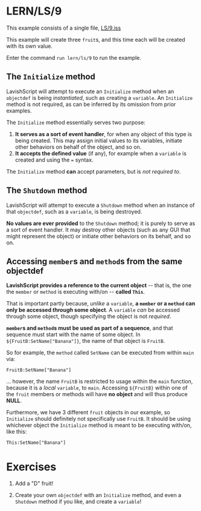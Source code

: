 # LERN/LS/9
This example consists of a single file, [LS/9.iss](9.iss)

This example will create three ```fruit```s, and this time each will be created with its own value.

Enter the command ```run lern/ls/9``` to run the example.

## The ```Initialize``` method
LavishScript will attempt to execute an ```Initialize``` method when an ```objectdef``` is being *instantiated*, such as creating a ```variable```. An ```Initialize``` method is not required, as can be inferred by its omission from prior examples.

The ```Initialize``` method essentially serves two purpose:
1. **It serves as a sort of event handler**, for when any object of this type is being created. This may assign initial values to its variables, initiate other behaviors on behalf of the object, and so on.
2. **It accepts the defined value** (if any), for example when a ```variable``` is created and using the ```=``` syntax.

The ```Initialize``` method **can** accept parameters, but is *not required to*.

## The ```Shutdown``` method
LavishScript will attempt to execute a ```Shutdown``` method when an instance of that ```objectdef```, such as a ```variable```, is being destroyed.

**No values are ever provided** to the ```Shutdown``` method; it is purely to serve as a sort of event handler. It may destroy other objects (such as any GUI that might represent the object) or initiate other behaviors on its behalf, and so on.

## Accessing ```member```s and ```method```s from the same objectdef
**LavishScript provides a reference to the current object** -- that is, the one the ```member``` or ```method``` is executing with/on -- **called ```This```**. 

That is important partly because, *unlike* a ```variable```, **a ```member``` or a ```method``` can only be accessed *through* some object**. A ```variable``` *can* be accessed through some object, though specifying the object is not *required*.

**```member```s and ```method```s must be used as part of a sequence**, and that sequence must start with the name of some object. In ```${FruitB:SetName["Banana"]}```, the name of that object is ```FruitB```.

So for example, the ```method``` called ```SetName``` can be executed from within ```main``` via:
```
FruitB:SetName["Banana"]
```

... however, the name ```FruitB``` is restricted to usage within the ```main``` function, because it is a *local* ```variable```, to ```main```. Accessing ```${FruitB}``` within one of the ```fruit``` members or methods will have **no object** and will thus produce **NULL**.

Furthermore, we have 3 different ```fruit``` objects in our example, so ```Initialize``` should definitely not specifically use ```FruitB```. It should be using whichever object the ```Initialize``` method is meant to be executing with/on, like this:
```
This:SetName["Banana"]
```

# Exercises
1. Add a "D" fruit!

2. Create your own ```objectdef``` with an ```Initialize``` method, and even a ```Shutdown``` method if you like, and create a ```variable```!




